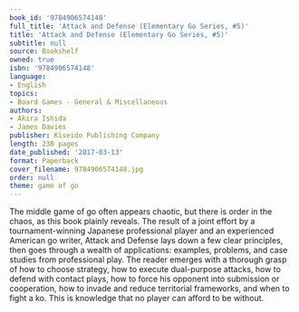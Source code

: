 ```yaml
---
book_id: '9784906574148'
full_title: 'Attack and Defense (Elementary Go Series, #5)'
title: 'Attack and Defense (Elementary Go Series, #5)'
subtitle: null
source: Bookshelf
owned: true
isbn: '9784906574148'
language:
- English
topics:
- Board Games - General & Miscellaneous
authors:
- Akira Ishida
- James Davies
publisher: Kiseido Publishing Company
length: 238 pages
date_published: '2017-03-13'
format: Paperback
cover_filename: 9784906574148.jpg
order: null
theme: game of go
---
```

The middle game of go often appears chaotic, but there is order in the chaos, as this book plainly reveals. The result of a joint effort by a tournament-winning Japanese professional player and an experienced American go writer, Attack and Defense lays down a few clear principles, then goes through a wealth of applications: examples, problems, and case studies from professional play. The reader emerges with a thorough grasp of how to choose strategy, how to execute dual-purpose attacks, how to defend with contact plays, how to force his opponent into submission or cooperation, how to invade and reduce territorial frameworks, and when to fight a ko. This is knowledge that no player can afford to be without.
